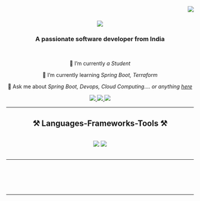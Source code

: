 <img align="right" src="https://visitor-badge.laobi.icu/badge?page_id=kalyanram003" />

<h1 style="text-align: center;">
    <img src="https://readme-typing-svg.herokuapp.com/?font=Righteous&size=35&center=true&vCenter=true&width=500&height=70&duration=4000&lines=+;Hi+There!+👋;+I'm+Kalyan+Ram!;+Welcome+to+my+Profile;+Coder;+I+am+a+software+developer;+Java+Developer;+Backend+Developer" />
</h1>




<h3 align="center">A passionate software developer from India</h3>

<br/>

<div align="center">
 
 🔭 I’m currently *a Student*
 
 🌱 I’m currently learning *Spring Boot, Terraform*

💬 Ask me about *Spring Boot, Devops, Cloud Computing.... or anything [here](https://github.com/kalyanram003/kalyanram003)*



 </div>
 
<div align="center"> 
  <a href="mailto:kalyanram2053@gmail.com">
    <img src="https://img.shields.io/badge/Gmail-333333?style=for-the-badge&logo=gmail&logoColor=red" />
  </a>
  <a href="linkedin.com/in/kalyan-ram-nanduri/" target="_blank">
    <img src="https://img.shields.io/badge/LinkedIn-0077B5?style=for-the-badge&logo=linkedin&logoColor=white" target="_blank" />
  </a>
  <a href="" target="_blank">
     <img src="https://img.shields.io/badge/Portfolio-FF5722?style=for-the-badge&logo=todoist&logoColor=white" target="_blank" /> <!-- sqlite, safari, google-chrome are other good icon options -->
  </a>
</div>

 <hr/>
 
<h2 align="center">⚒ Languages-Frameworks-Tools ⚒</h2>
<br/>
<div align="center">
    <img src="https://skillicons.dev/icons?i=bootstrap,html,css,vscode,github" />
    <img src="https://skillicons.dev/icons?i=python,javascript,c,java,mysql" /><br>
</div>

<br/>
<hr/>
<br>


<br/><br/>

<hr/>



<br/>
